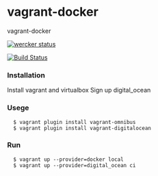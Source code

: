 vagrant-docker
==============
vagrant-docker

[![wercker status](https://app.wercker.com/status/ff4e041d6ab2c20e1a0879e89fcb6891/m "wercker status")](https://app.wercker.com/project/bykey/ff4e041d6ab2c20e1a0879e89fcb6891)

[![Build Status](https://travis-ci.org/koudaiii/vagrant-docker.svg?branch=master)](https://travis-ci.org/koudaiii/vagrant-docker)

### Installation

Install vagrant and virtualbox
Sign up digital_ocean

### Usege

      $ vagrant plugin install vagrant-omnibus
      $ vagrant plugin install vagrant-digitalocean

### Run
      $ vagrant up --provider=docker local
      $ vagrant up --provider=digital_ocean ci
